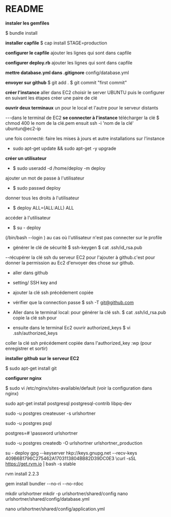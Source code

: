 # README
**instaler les gemfiles**

$ bundle install

**installer capfile**
$ cap install STAGE=production

**configurer le capfile**
ajouter les lignes qui sont dans capfile

**configurer deploy.rb**
ajouter les lignes qui sont dans capfile

**mettre database.yml dans .gitignore**
config/database.yml

**envoyer sur github**
$ git add .
$ git commit "first commit"

**créer l'instance**
aller dans EC2 choisir le server UBUNTU
puis le configurer en suivant les étapes
créer une paire de clé

**ouvrir deux terminaux**
un pour le local et l'autre pour le serveur distants

---dans le terminal de EC2
**se connecter à l'instance**
télécharger la clé
$ chmod 400 le nom de la clé.pem
ensuit ssh -i 'nom de la clé' ubuntun@ec2-ip

une fois connecté: faire les mises à jours et autre installations sur l'instance
- sudo apt-get update && sudo apt-get -y upgrade

**créer un utilisateur**
- $ sudo useradd -d /home/deploy -m deploy

ajouter un mot de passe à l'utilisateur
- $ sudo passwd deploy

donner tous les droits à l'utilisateur
- $ deploy ALL=(ALL:ALL) ALL

accéder à l'utilisateur
- $ su - deploy

(/bin/bash --login ) au cas où l'utilisateur n'est pas connecter sur le profile

- générer le clé de sécurité 
$ ssh-keygen
$ cat .ssh/id_rsa.pub

--récupérer la clé ssh du serveur EC2 pour l'ajouter à github.c'est pour donner la permission au Ec2 d'envoyer des chose sur github.
- aller dans github
- setting/ SSH key and 
-  ajouter la clé ssh précédement copiée
- vérifier que la connection passe $ ssh -T git@github.com 

- Aller dans le terminal local: pour générer la clé ssh.
$ cat .ssh/id_rsa.pub
copie la clé ssh pour 

- ensuite dans le terminal Ec2 ouvrir authorized_keys
$ vi .ssh/authorized_keys

coller la clé ssh précédement copiée dans l'authorized_key
:wp (pour enregistrer et sortir)

**installer github sur le serveur EC2**

 $ sudo apt-get install git
 
**configurer nginx**

 $ sudo vi /etc/nginx/sites-available/default
(voir la configuration dans nginx)

sudo apt-get install postgresql postgresql-contrib libpq-dev


sudo -u postgres createuser -s urlshortner

sudo -u postgres psql

postgres=# \password urlshortner


sudo -u postgres createdb -O urlshortner urlshortner_production


su - deploy
gpg --keyserver hkp://keys.gnupg.net --recv-keys 409B6B1796C275462A1703113804BB82D39DC0E3
\curl -sSL https://get.rvm.io | bash -s stable



rvm install 2.2.3


gem install bundler --no-ri --no-rdoc


mkdir urlshortner
mkdir -p urlshortner/shared/config
nano urlshortner/shared/config/database.yml


nano urlshortner/shared/config/application.yml


